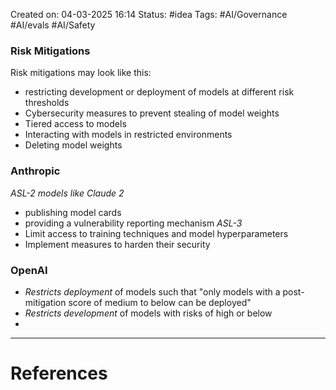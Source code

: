 Created on: 04-03-2025 16:14
Status: #idea
Tags: #AI/Governance #AI/evals #AI/Safety 
### Risk Mitigations
Risk mitigations may look like this:
- restricting development or deployment of models at different risk thresholds
- Cybersecurity measures to prevent stealing of model weights
- Tiered access to models 
- Interacting with models in restricted environments
- Deleting model weights
### Anthropic
_ASL-2 models like Claude 2_
- publishing model cards
- providing a vulnerability reporting mechanism
_ASL-3_
- Limit access to training techniques and model hyperparameters
- Implement measures to harden their security
### OpenAI
- _Restricts deployment_ of models such that "only models with a post-mitigation score of medium to below can be deployed"
- _Restricts development_ of models with risks of high or below
- 

-----------------
# References